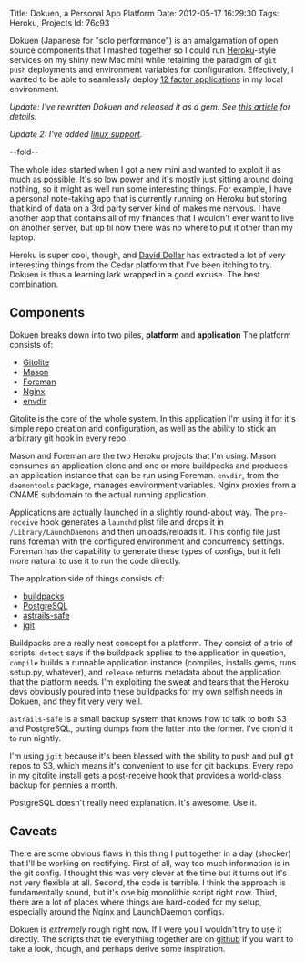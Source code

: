 Title: Dokuen, a Personal App Platform
Date:  2012-05-17 16:29:30
Tags:  Heroku, Projects
Id:    76c93

Dokuen (Japanese for "solo performance") is an amalgamation of open source components that I mashed together so I could run [Heroku](http://heroku.com)-style services on my shiny new Mac mini while retaining the paradigm of `git push` deployments and environment variables for configuration. Effectively, I wanted to be able to seamlessly deploy [12 factor applications](http://12factor.net) in my local environment.

*Update: I've rewritten Dokuen and released it as a gem. See [this article](/2012-05-20-dokuen-update.html) for details.*

*Update 2: I've added [linux support](/2012-05-29-dokuen-0-0-6-now-with-linux-support.html).*

--fold--

The whole idea started when I got a new mini and wanted to exploit it as much as possible. It's so low power and it's mostly just sitting around doing nothing, so it might as well run some interesting things. For example, I have a personal note-taking app that is currently running on Heroku but storing that kind of data on a 3rd party server kind of makes me nervous. I have another app that contains all of my finances that I wouldn't ever want to live on another server, but up til now there was no where to put it other than my laptop.

Heroku is super cool, though, and [David Dollar](http://twitter.com/ddollar) has extracted a lot of very interesting things from the Cedar platform that I've been itching to try. Dokuen is thus a learning lark wrapped in a good excuse. The best combination.

## Components

Dokuen breaks down into two piles, **platform** and **application** The platform consists of:

* [Gitolite](https://github.com/sitaramc/gitolite)
* [Mason](https://github.com/ddollar/mason)
* [Foreman](https://github.com/ddollar/foreman)
* [Nginx](http://wiki.nginx.org/Main)
* [envdir](http://cr.yp.to/daemontools/envdir.html)

Gitolite is the core of the whole system. In this application I'm using it for it's simple repo creation and configuration, as well as the ability to stick an arbitrary git hook in every repo.

Mason and Foreman are the two Heroku projects that I'm using. Mason consumes an application clone and one or more buildpacks and produces an application instance that can be run using Foreman. `envdir`, from the `daemontools` package, manages environment variables. Nginx proxies from a CNAME subdomain to the actual running application.

Applications are actually launched in a slightly round-about way. The `pre-receive` hook generates a `launchd` plist file and drops it in `/Library/LaunchDaemons` and then unloads/reloads it. This config file just runs foreman with the configured environment and concurrency settings. Foreman has the capability to generate these types of configs, but it felt more natural to use it to run the code directly.

The applcation side of things consists of:

* [buildpacks](https://devcenter.heroku.com/articles/buildpacks)
* [PostgreSQL](http://www.postgresql.org/)
* [astrails-safe](https://github.com/astrails/safe)
* [jgit](http://www.jgit.org/)

Buildpacks are a really neat concept for a platform. They consist of a trio of scripts: `detect` says if the buildpack applies to the application in question, `compile` builds a runnable application instance (compiles, installs gems, runs setup.py, whatever), and `release` returns metadata about the application that the platform needs. I'm exploiting the sweat and tears that the Heroku devs obviously poured into these buildpacks for my own selfish needs in Dokuen, and they fit very very well.

`astrails-safe` is a small backup system that knows how to talk to both S3 and PostgreSQL, putting dumps from the latter into the former. I've cron'd it to run nightly.

I'm using `jgit` because it's been blessed with the ability to push and pull git repos to S3, which means it's convenient to use for git backups. Every repo in my gitolite install gets a post-receive hook that provides a world-class backup for pennies a month.

PostgreSQL doesn't really need explanation. It's awesome. Use it.

## Caveats

There are some obvious flaws in this thing I put together in a day (shocker) that I'll be working on rectifying. First of all, way too much information is in the git config. I thought this was very clever at the time but it turns out it's not very flexible at all. Second, the code is terrible. I think the approach is fundamentally sound, but it's one big monolithic script right now. Third, there are a lot of places where things are hard-coded for my setup, especially around the Nginx and LaunchDaemon configs.

Dokuen is *extremely* rough right now. If I were you I wouldn't try to use it directly. The scripts that tie everything together are on [github](https://github.com/peterkeen/dokuen-scripts) if you want to take a look, though, and perhaps derive some inspiration.
